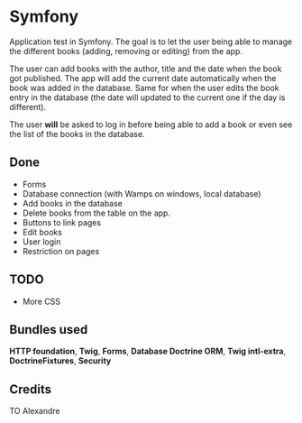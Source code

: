 # Symfony

Application test in Symfony. The goal is to let the user being able to manage the different books (adding, removing or editing) from the app. 

The user can add books with the author, title and the date when the book got published. The app will add the current date automatically when the book was added in the database. Same for when the user edits the book entry in the database (the date will updated to the current one if the day is different).

The user **will** be asked to log in before being able to add a book or even see the list of the books in the database.

## Done

- Forms
- Database connection (with Wamps on windows, local database)
- Add books in the database
- Delete books from the table on the app.
- Buttons to link pages
- Edit books
- User login
- Restriction on pages

## TODO

- More CSS

## Bundles used

**HTTP foundation**, **Twig**, **Forms**, **Database Doctrine ORM**, **Twig intl-extra**, **DoctrineFixtures**, **Security**

## Credits

TO Alexandre
